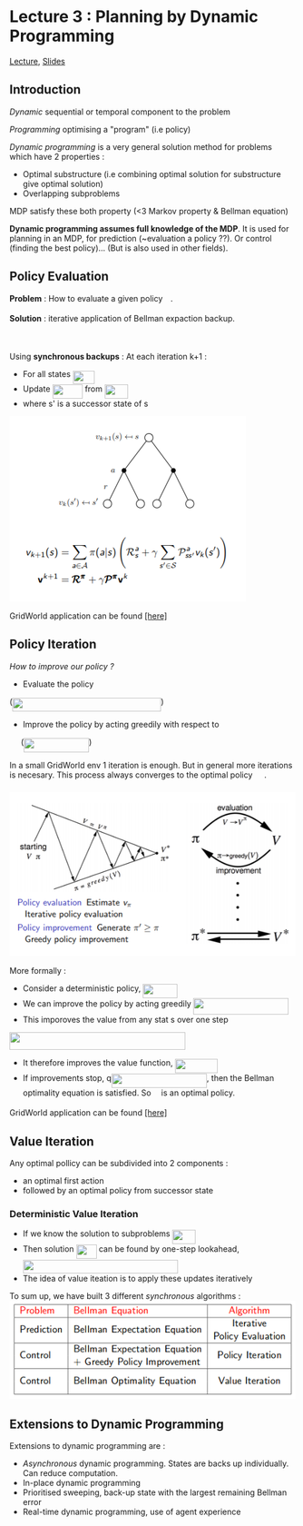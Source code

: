 # Lecture 3 : Planning by Dynamic Programming

[Lecture](https://www.youtube.com/watch?v=Nd1-UUMVfz4), [Slides](http://www0.cs.ucl.ac.uk/staff/d.silver/web/Teaching_files/DP.pdf)

## Introduction

*Dynamic* sequential or temporal component to the problem

*Programming* optimising a "program" (i.e policy)

*Dynamic programming* is a very general solution method for problems which have 2 properties :
* Optimal substructure (i.e combining optimal solution for substructure give optimal solution)
* Overlapping subproblems

MDP satisfy these both property (<3 Markov property & Bellman equation)

**Dynamic programming assumes full knowledge of the MDP**. It is used for planning in an MDP, for prediction (~evaluation a policy ??). Or control (finding the best policy)... (But is also used in other fields).

## Policy Evaluation

**Problem** : How to evaluate a given policy <img src="/Lecture3-PlanningByDynamicProgramming/tex/f30fdded685c83b0e7b446aa9c9aa120.svg?invert_in_darkmode&sanitize=true" align=middle width=9.96010619999999pt height=14.15524440000002pt/>.

**Solution** : iterative application of Bellman expaction backup.

<img src="/Lecture3-PlanningByDynamicProgramming/tex/3a002e4fb25e6c76819741600aa7a993.svg?invert_in_darkmode&sanitize=true" align=middle width=164.56094324999998pt height=17.723762100000005pt/>

Using **synchronous backups** :
At each iteration k+1 :
* For all states <img src="/Lecture3-PlanningByDynamicProgramming/tex/2d8cca33f0ee74986943da285a93a659.svg?invert_in_darkmode&sanitize=true" align=middle width=38.82401819999999pt height=22.465723500000017pt/>
* Update <img src="/Lecture3-PlanningByDynamicProgramming/tex/d53d03132ef32e56e54f8107634fe462.svg?invert_in_darkmode&sanitize=true" align=middle width=53.19083384999998pt height=24.65753399999998pt/> from <img src="/Lecture3-PlanningByDynamicProgramming/tex/8d94ff4fd8440c1865ff94cce0fbfe07.svg?invert_in_darkmode&sanitize=true" align=middle width=41.15879789999999pt height=24.7161288pt/>
* where s' is a successor state of s


<img src='images/policy_evaluation.PNG'>

GridWorld application can be found [[here]](./Applications/policy_evaluation_grid_world.py)

## Policy Iteration

*How to improve our policy ?*


* Evaluate the policy 
    
(<img src="/Lecture3-PlanningByDynamicProgramming/tex/6f921d5d58bb0b1f578b44e2938618e6.svg?invert_in_darkmode&sanitize=true" align=middle width=261.82583295pt height=24.65753399999998pt/>)

* Improve the policy by acting greedily with respect to 

<img src="/Lecture3-PlanningByDynamicProgramming/tex/143c6aa101ce0c82aab772be351df16b.svg?invert_in_darkmode&sanitize=true" align=middle width=16.06802669999999pt height=14.15524440000002pt/> (<img src="/Lecture3-PlanningByDynamicProgramming/tex/3a511e7993176d6b652bc3dc509e6ba1.svg?invert_in_darkmode&sanitize=true" align=middle width=114.9817284pt height=24.7161288pt/>)

In a small GridWorld env 1 iteration is enough. But in general more iterations is necesary.
This process always converges to the optimal policy <img src="/Lecture3-PlanningByDynamicProgramming/tex/b1384136386b001cacf877cd93c98628.svg?invert_in_darkmode&sanitize=true" align=middle width=16.69528244999999pt height=22.63846199999998pt/>.

<img src='./images/policy_iteration.PNG'>


More formally :

* Consider a deterministic policy, <img src="/Lecture3-PlanningByDynamicProgramming/tex/2afd7aaff2306a902c027fe99967b373.svg?invert_in_darkmode&sanitize=true" align=middle width=61.05778469999999pt height=24.65753399999998pt/>
* We can improve the policy by acting greedily <img src="/Lecture3-PlanningByDynamicProgramming/tex/9e4199c4b51a8dd27b910b2a167d37e7.svg?invert_in_darkmode&sanitize=true" align=middle width=167.23625984999998pt height=29.339719199999994pt/>
* This imporoves the value from any stat s over one step
<img src="/Lecture3-PlanningByDynamicProgramming/tex/47b155b28d4ac31a604c2119904f37d6.svg?invert_in_darkmode&sanitize=true" align=middle width=309.5076831pt height=31.1662098pt/>

* It therefore improves the value function, <img src="/Lecture3-PlanningByDynamicProgramming/tex/f486dbe71390d523507a53e6a6967658.svg?invert_in_darkmode&sanitize=true" align=middle width=74.76171285pt height=24.7161288pt/>
* If improvements stop, q<img src="/Lecture3-PlanningByDynamicProgramming/tex/fec84172ddb21d45e2008a7519ac86b9.svg?invert_in_darkmode&sanitize=true" align=middle width=168.20716439999998pt height=24.7161288pt/>, then the Bellman optimality equation is satisfied. So <img src="/Lecture3-PlanningByDynamicProgramming/tex/f30fdded685c83b0e7b446aa9c9aa120.svg?invert_in_darkmode&sanitize=true" align=middle width=9.96010619999999pt height=14.15524440000002pt/> is an optimal policy.

GridWorld application can be found [[here]](./Applications/policy-iteration_grid_world.py)

## Value Iteration

Any optimal pollicy can be subdivided into 2 components :
* an optimal first action
* followed by an optimal policy from successor state

### Deterministic Value Iteration

* If we know the solution to subproblems <img src="/Lecture3-PlanningByDynamicProgramming/tex/c23e70abc37b4dc4e0ac3e1fdb4f47ea.svg?invert_in_darkmode&sanitize=true" align=middle width=40.627943399999985pt height=24.7161288pt/>
* Then solution <img src="/Lecture3-PlanningByDynamicProgramming/tex/db5852fb90abf0498e60793cc2f0ecb1.svg?invert_in_darkmode&sanitize=true" align=middle width=36.01606799999999pt height=24.65753399999998pt/> can be found by one-step lookahead, <img src="/Lecture3-PlanningByDynamicProgramming/tex/40ecb00356ef68bdf3e956a0f61b80f9.svg?invert_in_darkmode&sanitize=true" align=middle width=273.45899955pt height=24.7161288pt/>
* The idea of value iteation is to apply these updates iteratively

To sum up, we have built 3 different *synchronous* algorithms : 
<img src='images/sum_up_lecture3.png'>

## Extensions to Dynamic Programming 

Extensions to dynamic programming are :
*  *Asynchronous* dynamic programming. States are backs up individually. Can reduce computation.
* In-place dynamic programming
* Prioritised sweeping, back-up state with the largest remaining Bellman error
* Real-time dynamic programming, use of agent experience 
